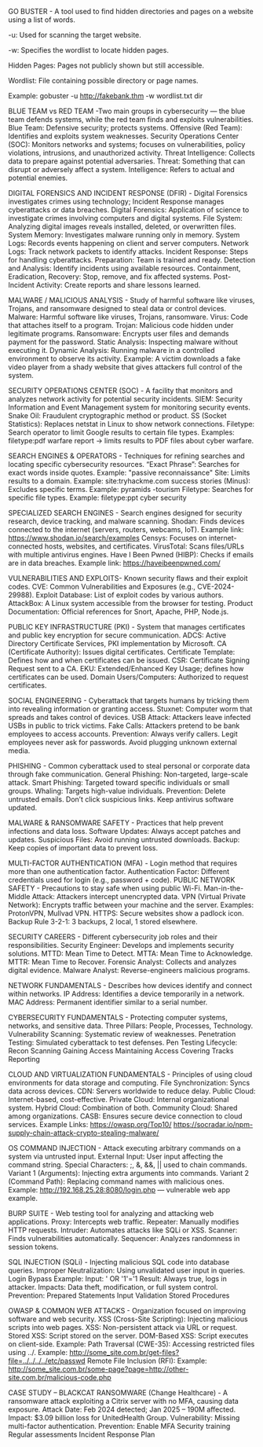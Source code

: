 GO BUSTER - A tool used to find hidden directories and pages on a website using a list of words.

-u: Used for scanning the target website.

-w: Specifies the wordlist to locate hidden pages.

Hidden Pages: Pages not publicly shown but still accessible.

Wordlist: File containing possible directory or page names.

Example: gobuster -u http://fakebank.thm -w wordlist.txt dir

BLUE TEAM vs RED TEAM -Two main groups in cybersecurity — the blue team defends systems, while the red team finds and exploits vulnerabilities.
Blue Team: Defensive security; protects systems.
Offensive (Red Team): Identifies and exploits system weaknesses.
Security Operations Center (SOC): Monitors networks and systems; focuses on vulnerabilities, policy violations, intrusions, and unauthorized activity.
Threat Intelligence: Collects data to prepare against potential adversaries.
Threat: Something that can disrupt or adversely affect a system.
Intelligence: Refers to actual and potential enemies.

DIGITAL FORENSICS AND INCIDENT RESPONSE (DFIR) - Digital Forensics investigates crimes using technology; Incident Response manages cyberattacks or data breaches.
Digital Forensics: Application of science to investigate crimes involving computers and digital systems.
File System: Analyzing digital images reveals installed, deleted, or overwritten files.
System Memory: Investigates malware running only in memory.
System Logs: Records events happening on client and server computers.
Network Logs: Track network packets to identify attacks.
Incident Response: Steps for handling cyberattacks.
Preparation: Team is trained and ready.
Detection and Analysis: Identify incidents using available resources.
Containment, Eradication, Recovery: Stop, remove, and fix affected systems.
Post-Incident Activity: Create reports and share lessons learned.

MALWARE / MALICIOUS ANALYSIS - Study of harmful software like viruses, Trojans, and ransomware designed to steal data or control devices.
Malware: Harmful software like viruses, Trojans, ransomware.
Virus: Code that attaches itself to a program.
Trojan: Malicious code hidden under legitimate programs.
Ransomware: Encrypts user files and demands payment for the password.
Static Analysis: Inspecting malware without executing it.
Dynamic Analysis: Running malware in a controlled environment to observe its activity.
Example: A victim downloads a fake video player from a shady website that gives attackers full control of the system.

SECURITY OPERATIONS CENTER (SOC) - A facility that monitors and analyzes network activity for potential security incidents.
SIEM: Security Information and Event Management system for monitoring security events.
Snake Oil: Fraudulent cryptographic method or product.
SS (Socket Statistics): Replaces netstat in Linux to show network connections.
Filetype: Search operator to limit Google results to certain file types.
Examples: filetype:pdf warfare report → limits results to PDF files about cyber warfare.

SEARCH ENGINES & OPERATORS - Techniques for refining searches and locating specific cybersecurity resources.
“Exact Phrase”: Searches for exact words inside quotes.
Example: "passive reconnaissance"
Site: Limits results to a domain.
Example: site:tryhackme.com success stories
(Minus): Excludes specific terms.
Example: pyramids -tourism
Filetype: Searches for specific file types.
Example: filetype:ppt cyber security

SPECIALIZED SEARCH ENGINES - Search engines designed for security research, device tracking, and malware scanning.
Shodan: Finds devices connected to the internet (servers, routers, webcams, IoT).
Example link: https://www.shodan.io/search/examples
Censys: Focuses on internet-connected hosts, websites, and certificates.
VirusTotal: Scans files/URLs with multiple antivirus engines.
Have I Been Pwned (HIBP): Checks if emails are in data breaches.
Example link: https://haveibeenpwned.com/

VULNERABILITIES AND EXPLOITS- Known security flaws and their exploit codes.
CVE: Common Vulnerabilities and Exposures (e.g., CVE-2024-29988).
Exploit Database: List of exploit codes by various authors.
AttackBox: A Linux system accessible from the browser for testing.
Product Documentation: Official references for Snort, Apache, PHP, Node.js.

PUBLIC KEY INFRASTRUCTURE (PKI) - System that manages certificates and public key encryption for secure communication.
ADCS: Active Directory Certificate Services, PKI implementation by Microsoft.
CA (Certificate Authority): Issues digital certificates.
Certificate Template: Defines how and when certificates can be issued.
CSR: Certificate Signing Request sent to a CA.
EKU: Extended/Enhanced Key Usage; defines how certificates can be used.
Domain Users/Computers: Authorized to request certificates.

SOCIAL ENGINEERING - Cyberattack that targets humans by tricking them into revealing information or granting access.
Stuxnet: Computer worm that spreads and takes control of devices.
USB Attack: Attackers leave infected USBs in public to trick victims.
Fake Calls: Attackers pretend to be bank employees to access accounts.
Prevention:
    Always verify callers.
    Legit employees never ask for passwords.
    Avoid plugging unknown external media.

PHISHING - Common cyberattack used to steal personal or corporate data through fake communication.
General Phishing: Non-targeted, large-scale attack.
Smart Phishing: Targeted toward specific individuals or small groups.
Whaling: Targets high-value individuals.
Prevention:
    Delete untrusted emails.
    Don’t click suspicious links.
    Keep antivirus software updated.

MALWARE & RANSOMWARE SAFETY - Practices that help prevent infections and data loss.
Software Updates: Always accept patches and updates.
Suspicious Files: Avoid running untrusted downloads.
Backup: Keep copies of important data to prevent loss.

MULTI-FACTOR AUTHENTICATION (MFA) - Login method that requires more than one authentication factor.
Authentication Factor: Different credentials used for login (e.g., password + code).
PUBLIC NETWORK SAFETY - Precautions to stay safe when using public Wi-Fi.
Man-in-the-Middle Attack: Attackers intercept unencrypted data.
VPN (Virtual Private Network): Encrypts traffic between your machine and the server.
Examples: ProtonVPN, Mullvad VPN.
HTTPS: Secure websites show a padlock icon.
Backup Rule 3-2-1:
    3 backups, 2 local, 1 stored elsewhere.

SECURITY CAREERS - Different cybersecurity job roles and their responsibilities.
Security Engineer: Develops and implements security solutions.
MTTD: Mean Time to Detect.
MTTA: Mean Time to Acknowledge.
MTTR: Mean Time to Recover.
Forensic Analyst: Collects and analyzes digital evidence.
Malware Analyst: Reverse-engineers malicious programs.

NETWORK FUNDAMENTALS - Describes how devices identify and connect within networks.
IP Address: Identifies a device temporarily in a network.
MAC Address: Permanent identifier similar to a serial number.

CYBERSECURITY FUNDAMENTALS - Protecting computer systems, networks, and sensitive data.
Three Pillars: People, Processes, Technology.
Vulnerability Scanning: Systematic review of weaknesses.
Penetration Testing: Simulated cyberattack to test defenses.
Pen Testing Lifecycle:
    Recon
    Scanning
    Gaining Access
    Maintaining Access
    Covering Tracks
    Reporting

CLOUD AND VIRTUALIZATION FUNDAMENTALS - Principles of using cloud environments for data storage and computing.
File Synchronization: Syncs data across devices.
CDN: Servers worldwide to reduce delay.
Public Cloud: Internet-based, cost-effective.
Private Cloud: Internal organizational system.
Hybrid Cloud: Combination of both.
Community Cloud: Shared among organizations.
CASB: Ensures secure device connection to cloud services.
Example Links:
    https://owasp.org/Top10/
    https://socradar.io/npm-supply-chain-attack-crypto-stealing-malware/


OS COMMAND INJECTION - Attack executing arbitrary commands on a system via untrusted input.
External Input: User input affecting the command string.
Special Characters: ;, &, &&, || used to chain commands.
Variant 1 (Arguments): Injecting extra arguments into commands.
Variant 2 (Command Path): Replacing command names with malicious ones.
Example:
    http://192.168.25.28:8080/login.php — vulnerable web app example.

BURP SUITE - Web testing tool for analyzing and attacking web applications.
Proxy: Intercepts web traffic.
Repeater: Manually modifies HTTP requests.
Intruder: Automates attacks like SQLi or XSS.
Scanner: Finds vulnerabilities automatically.
Sequencer: Analyzes randomness in session tokens.

SQL INJECTION (SQLi) - Injecting malicious SQL code into database queries.
Improper Neutralization: Using unvalidated user input in queries.
Login Bypass Example:
    Input: ' OR '1'='1
    Result: Always true, logs in attacker.
Impacts: Data theft, modification, or full system control.
Prevention:
    Prepared Statements
    Input Validation
    Stored Procedures

OWASP & COMMON WEB ATTACKS - Organization focused on improving software and web security.
XSS (Cross-Site Scripting): Injecting malicious scripts into web pages.
     XSS: Non-persistent attack via URL or request.
    Stored XSS: Script stored on the server.
    DOM-Based XSS: Script executes on client-side.
    Example: <script>alert(document.cookie)</script>
Path Traversal (CWE-35): Accessing restricted files using ../.
Example:
    http://some_site.com.br/get-files?file=../../../../etc/passwd
Remote File Inclusion (RFI):
Example:
    http://some_site.com.br/some-page?page=http://other-site.com.br/malicious-code.php

CASE STUDY – BLACKCAT RANSOMWARE (Change Healthcare) - A ransomware attack exploiting a Citrix server with no MFA, causing data exposure.
Attack Date: Feb 2024 detected; Jan 2025 – 190M affected.
Impact: $3.09 billion loss for UnitedHealth Group.
Vulnerability: Missing multi-factor authentication.
Prevention:
    Enable MFA
    Security training
    Regular assessments
    Incident Response Plan

